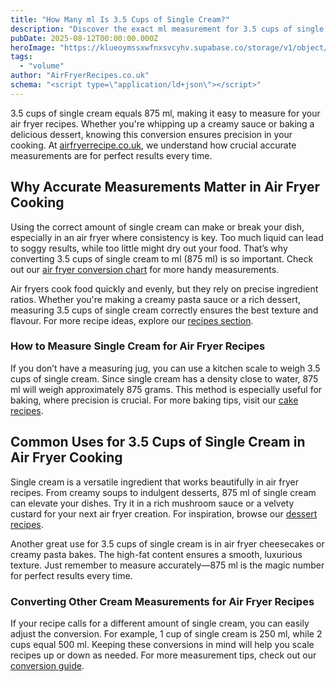```yaml
---
title: "How Many ml Is 3.5 Cups of Single Cream?"
description: "Discover the exact ml measurement for 3.5 cups of single cream and simplify your cooking conversions with this easy guide."
pubDate: 2025-08-12T00:00:00.000Z
heroImage: "https://klueoymssxwfnxsvcyhv.supabase.co/storage/v1/object/public/md/how-many-ml-is-3-5-cups-of-single-cream-7130faa9.webp"
tags:
  - "volume"
author: "AirFryerRecipes.co.uk"
schema: "<script type=\"application/ld+json\"></script>"
---
```


<p>3.5 cups of single cream equals 875 ml, making it easy to measure for your air fryer recipes. Whether you're whipping up a creamy sauce or baking a delicious dessert, knowing this conversion ensures precision in your cooking. At <a href=https://www.airfryerrecipe.co.uk/>airfryerrecipe.co.uk</a>, we understand how crucial accurate measurements are for perfect results every time.</p>

<h2>Why Accurate Measurements Matter in Air Fryer Cooking</h2>  
<p>Using the correct amount of single cream can make or break your dish, especially in an air fryer where consistency is key. Too much liquid can lead to soggy results, while too little might dry out your food. That’s why converting 3.5 cups of single cream to ml (875 ml) is so important. Check out our <a href=https://www.airfryerrecipe.co.uk/air-fryer-conversion-chart>air fryer conversion chart</a> for more handy measurements.</p>  

<p>Air fryers cook food quickly and evenly, but they rely on precise ingredient ratios. Whether you're making a creamy pasta sauce or a rich dessert, measuring 3.5 cups of single cream correctly ensures the best texture and flavour. For more recipe ideas, explore our <a href=https://www.airfryerrecipe.co.uk/recipes>recipes section</a>.</p>  

<h3>How to Measure Single Cream for Air Fryer Recipes</h3>  
<p>If you don’t have a measuring jug, you can use a kitchen scale to weigh 3.5 cups of single cream. Since single cream has a density close to water, 875 ml will weigh approximately 875 grams. This method is especially useful for baking, where precision is crucial. For more baking tips, visit our <a href=https://www.airfryerrecipe.co.uk/recipe-category/cakes>cake recipes</a>.</p>  

<h2>Common Uses for 3.5 Cups of Single Cream in Air Fryer Cooking</h2>  
<p>Single cream is a versatile ingredient that works beautifully in air fryer recipes. From creamy soups to indulgent desserts, 875 ml of single cream can elevate your dishes. Try it in a rich mushroom sauce or a velvety custard for your next air fryer creation. For inspiration, browse our <a href=https://www.airfryerrecipe.co.uk/recipe-category/dessert>dessert recipes</a>.</p>  

<p>Another great use for 3.5 cups of single cream is in air fryer cheesecakes or creamy pasta bakes. The high-fat content ensures a smooth, luxurious texture. Just remember to measure accurately—875 ml is the magic number for perfect results every time.</p>  

<h3>Converting Other Cream Measurements for Air Fryer Recipes</h3>  
<p>If your recipe calls for a different amount of single cream, you can easily adjust the conversion. For example, 1 cup of single cream is 250 ml, while 2 cups equal 500 ml. Keeping these conversions in mind will help you scale recipes up or down as needed. For more measurement tips, check out our <a href=https://www.airfryerrecipe.co.uk/air-fryer-conversion-chart>conversion guide</a>.</p>